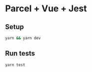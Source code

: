 # Parcel + Vue + Jest

## Setup

``` bash
yarn && yarn dev
```

## Run tests

``` bash
yarn test
```
